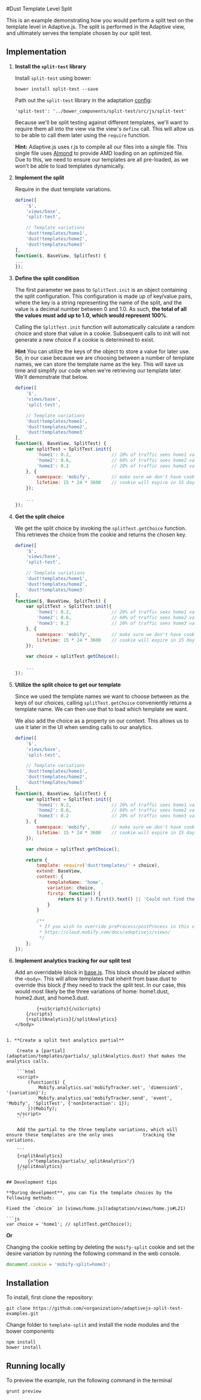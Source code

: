 #Dust Template Level Split

This is an example demonstrating how you would perform a split test on the template level in Adaptive.js. The split is performed in the Adaptive view, and ultimately serves the template chosen by our split test.

## Implementation

1. **Install the `split-test` library**

	Install `split-test` using bower:

	```cli
	bower install split-test --save
	```

	Path out the `split-test` library in the adaptation [config](adaptation/config.js#L12):

	```cli
	'split-test': '../bower_components/split-test/src/js/split-test'
	```

	Because we'll be split testing against different templates, we'll want to require them all into the view 		via the view's `define` call. This will allow us to be able to call them later using the `require` 		function.

	**Hint:**
	Adaptive.js uses r.js to compile all our files into a single file. This single file uses 				[Almond](https://github.com/jrburke/almond) to provide AMD loading on an optimized file. Due to 		this, we need to ensure our templates are all pre-loaded, as we won't be able to load templates 		dynamically.

1. **Implement the split**

	Require in the dust template variations.

	```js
	define([
	    '$',
	    'views/base',
	    'split-test',
	
	    // Template variations
	    'dust!templates/home1',
	    'dust!templates/home2',
	    'dust!templates/home3'
	],
	function($, BaseView, SplitTest) {
	...
	});
	```

1. **Define the split condition**

	The first parameter we pass to `SplitTest.init` is an object containing the split configuration. This 			configuration is made up of key/value pairs, where the key is a string representing the name of the 	split, and the value is a decimal number between 0 and 1.0. As such, **the total of all the values must add up 	to 1.0, which would represent 100%**. 
	
	Calling the `SplitTest.init` function will automatically calculate a random choice and store that value in 	a cookie. Subsequent calls to init will not generate a new choice if a cookie is determined to exist.
	
	**Hint**
	You can utilize the keys of the object to store a value for later use. So, in our case because we are 			choosing between a number of template names, we can store the template name as the key. This will 		save us time and simplify our code when we're retrieving our template later. We'll demonstrate that 		below.

	```js
	define([
	    '$',
	    'views/base',
	    'split-test',
	
	    // Template variations
	    'dust!templates/home1',
	    'dust!templates/home2',
	    'dust!templates/home3'
	],
	function($, BaseView, SplitTest) {
	    var splitTest = SplitTest.init({
	        'home1': 0.2,               // 20% of traffic sees home1 variation
	        'home2': 0.6,               // 60% of traffic sees home2 variation
	        'home3': 0.2                // 20% of traffic sees home3 variation
	    }, {
	        namespace: 'mobify',        // make sure we don't have cookie name conflict
	        lifetime: 15 * 24 * 3600    // cookie will expire in 15 days represented in seconds
	    });
	    
	    ...
	});
	```

1. **Get the split choice**

	We get the split choice by invoking the `splitTest.getChoice` function. This retrieves the choice from the 	cookie and returns the chosen key.

	```js
	define([
	    '$',
	    'views/base',
	    'split-test',
	
	    // Template variations
	    'dust!templates/home1',
	    'dust!templates/home2',
	    'dust!templates/home3'
	],
	function($, BaseView, SplitTest) {
	    var splitTest = SplitTest.init({
	        'home1': 0.2,               // 20% of traffic sees home1 variation
	        'home2': 0.6,               // 60% of traffic sees home2 variation
	        'home3': 0.2                // 20% of traffic sees home3 variation
	    }, {
	        namespace: 'mobify',        // make sure we don't have cookie name conflict
	        lifetime: 15 * 24 * 3600    // cookie will expire in 15 days represented in seconds
	    });
	
	    var choice = splitTest.getChoice();
	    
	    ...
	});
	```

1. **Utilize the split choice to get our template**

	Since we used the template names we want to choose between as the keys of our choices, calling 				`splitTest.getChoice` conveniently returns a template name. We can then use that to load which 			template we want.

	We also add the choice as a property on our context. This allows us to use it later in the UI when sending 	calls to our analytics.

	```js
	define([
	    '$',
	    'views/base',
	    'split-test',
	
	    // Template variations
	    'dust!templates/home1',
	    'dust!templates/home2',
	    'dust!templates/home3'
	],
	function($, BaseView, SplitTest) {
	    var splitTest = SplitTest.init({
	        'home1': 0.2,               // 20% of traffic sees home1 variation
	        'home2': 0.6,               // 60% of traffic sees home2 variation
	        'home3': 0.2                // 20% of traffic sees home3 variation
	    }, {
	        namespace: 'mobify',        // make sure we don't have cookie name conflict
	        lifetime: 15 * 24 * 3600    // cookie will expire in 15 days represented in seconds
	    });
	
	    var choice = splitTest.getChoice();
	
	    return {
	        template: require('dust!templates/' + choice),
	        extend: BaseView,
	        context: {
	            templateName: 'home',
	            variation: choice,
	            firstp: function() {
	                return $('p').first().text() || 'Could not find the first paragraph text in your page';
	            }
	        }
	
	        /**
	         * If you wish to override preProcess/postProcess in this view, have a look at the documentation:
	         * https://cloud.mobify.com/docs/adaptivejs/views/
	         */
	    };
	});
	```
	
1. **Implement analytics tracking for our split test**

	Add an overridable block in [base.js](adaptation/templates/base.dust). This block should be placed within the `<body>`. This will allow templates that inherit from base.dust to override this block *if* they need to track the split test. In our case, this would most likely be the three variations of home: home1.dust, home2.dust, and home3.dust.
	
	```
	        {+uiScripts}{/uiScripts}
	    {/scripts}
	    {+splitAnalytics}{/splitAnalytics}
	</body>
```

1. **Create a split test analytics partial**

	Create a [partial](adaptation/templates/partials/_splitAnalytics.dust) that makes the analytics calls.

	```html
	<script>
	    (function($) {
	        Mobify.analytics.ua('mobifyTracker.set', 'dimension5', '{variation}');
	        Mobify.analytics.ua('mobifyTracker.send', 'event', 'Mobify', 'SplitTest', {'nonInteraction': 1});
	    })(Mobify);
	</script>
	```

	Add the partial to the three template variations, which will ensure these templates are the only ones 			tracking the variations.
	
	```
	{<splitAnalytics}
	    {>"templates/partials/_splitAnalytics"/}
	{/splitAnalytics}
	```

## Development tips

**During develpment**, you can fix the template choices by the following methods:

Fixed the `choice` in [views/home.js](adaptation/views/home.js#L21)

```js
var choice = 'home1'; // splitTest.getChoice();
```
**Or**

Changing the cookie setting by deleting the `mobify-split` cookie and set the desire variation by running the following command in the web console.

```js
document.cookie = 'mobify-split=home3';
```


## Installation

To install, first clone the repository:

```
git clone https://github.com/<organization>/adaptivejs-split-test-examples.git
```

Change folder to `template-split` and install the node modules and the bower components

```
npm install
bower install
```

## Running locally

To preview the example, run the following command in the terminal

```grunt preview```
